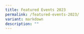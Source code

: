 ```yaml
---
title: Featured Events 2023
permalink: /featured-events-2023/
variant: markdown
description: ""
---
```

